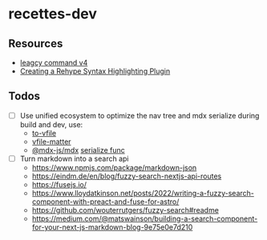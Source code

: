 # recettes-dev

## Resources

- [leagcy command v4](https://github.com/alexandre-dos-reis/commands-v4)
- [Creating a Rehype Syntax Highlighting Plugin](https://www.timlrx.com/blog/creating-a-rehype-syntax-highlighting-plugin)

## Todos

- [ ] Use unified ecosystem to optimize the nav tree and mdx serialize during build and dev, use:
  - [to-vfile](https://github.com/vfile/to-vfile)
  - [vfile-matter](https://github.com/vfile/vfile-matter#readme)
  - [@mdx-js/mdx](https://github.com/mdx-js/mdx/tree/main/packages/mdx) [serialize func](https://github.com/hashicorp/next-mdx-remote/blob/main/src/serialize.ts)
- [ ] Turn markdown into a search api
  - https://www.npmjs.com/package/markdown-json
  - https://eindm.de/en/blog/fuzzy-search-nextjs-api-routes
  - https://fusejs.io/
  - https://www.lloydatkinson.net/posts/2022/writing-a-fuzzy-search-component-with-preact-and-fuse-for-astro/
  - https://github.com/wouterrutgers/fuzzy-search#readme
  - https://medium.com/@matswainson/building-a-search-component-for-your-next-js-markdown-blog-9e75e0e7d210
